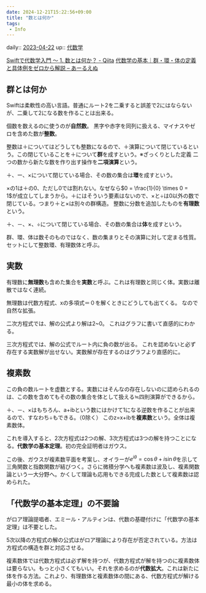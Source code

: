 ```yaml
---
date: 2024-12-21T15:22:56+09:00
title: "数とは何か"
tags:
 - Info
---
```


daily:: [2023-04-22](/Daily_Note/2023-04-22.md)
up:: [代数学](代数学.md)


[Swiftで代数学入門 〜 1. 数とは何か？ - Qiita](https://qiita.com/taketo1024/items/bd356c59dc0559ee9a0b)
[代数学の基本｜群・環・体の定義と具体例をゼロから解説 – あーるえぬ](https://math-note.xyz/algebra/basics-of-algebra/#toc9)
## 群とは何か



Swiftは柔軟性の高い言語。普通にルート2を二乗すると誤差で2にはならないが、二乗して2になる数を作ることは出来る。

個数を数えるのに使うのが**自然数**。
黒字や赤字を同列に扱える、マイナスやゼロを含めた数が**整数**。

整数は＋についてはどうしても整数になるので、＋演算について閉じているという。この閉じていることを＋について**群**を成すという。※ざっくりとした定義
二つの数から新たな数を作り出す操作を**二項演算**という。

＋、ー、×について閉じている場合、その数の集合は**環**を成すという。

×の1は＋の0、ただし0では割れない。なぜなら$0 = \frac{1}{0} \times 0 = 1$が成立してしまうから。＋にはそういう要素はないので、×と÷は0以外の数で閉じている。つまり＋と×は別々の群構造。
整数に分数を追加したものを**有理数**という。

＋、－、×、÷について閉じている場合、その数の集合は**体**を成すという。

群、環、体は数そのものではなく、数の集まりとその演算に対して定まる性質。
セットにして整数環、有理数体と呼ぶ。

## 実数
有理数に**無理数**も含めた集合を**実数**と呼ぶ。これは有理数と同じく体。実数は離散ではなく連続。

無理数は代数方程式、xの多項式＝０を解くときにどうしても出てくる。
なので自然な拡張。

二次方程式では、解の公式より解は2~0。
これはグラフに書いて直感的にわかる。

三次方程式では、解の公式でルート内に負の数が出る。
これを認めないと必ず存在する実数解が出せない。実数解が存在するのはグラフより直感的に。

## 複素数

この負の数ルートを虚数とする。実数にはそんなの存在しないのに認められるのは、この数を含めてもその数の集合を体として扱える≒四則演算ができるから。

＋、－、×はもちろん、a+ibという数にはかけて1になる逆数を作ることが出来るので、すなわち÷もできる。（0除く）
このz=x+ibを**複素数**という。全体は複素数体。

これを導入すると、2次方程式は2つの解、3次方程式は3つの解を持つことになる。**代数学の基本定理**。初の完全証明者はガウス。

この後、ガウスが複素数平面を考案し、オイラーが$e^{i\theta} = \cos\theta + i\sin\theta$を示して三角関数と指数関数が結びつく。さらに微積分学へも複素数は波及し、複素関数論という一大分野へ。かくして理論も応用もできる完成した数として複素数は認められた。

## 「代数学の基本定理」の不要論

がロア理論提唱者、エミール・アルティンは、代数の基礎付けに「代数学の基本定理」は不要とした。

5次以降の方程式の解の公式はがロア理論により存在が否定されている。方法は方程式の構造を群と対応させる。

複素数体では代数方程式は必ず解を持つが、代数方程式が解を持つのに複素数体は要らない。もっと小さくてもいい。それを求めるのが**代数拡大**。これは新たに体を作る方法。これより、有理数体と複素数体の間にある、代数方程式が解ける最小の体を求める。

